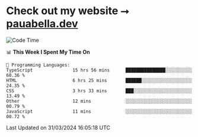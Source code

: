# Check out my website ⭢ [pauabella.dev](https://pauabella.dev)

<!--START_SECTION:waka-->
![Code Time](http://img.shields.io/badge/Code%20Time-3%2C161%20hrs%2048%20mins-blue)

📊 **This Week I Spent My Time On** 

```text
💬 Programming Languages: 
TypeScript               15 hrs 56 mins      ███████████████░░░░░░░░░░   60.36 % 
HTML                     6 hrs 25 mins       ██████░░░░░░░░░░░░░░░░░░░   24.35 % 
CSS                      3 hrs 33 mins       ███░░░░░░░░░░░░░░░░░░░░░░   13.49 % 
Other                    12 mins             ░░░░░░░░░░░░░░░░░░░░░░░░░   00.79 % 
JavaScript               11 mins             ░░░░░░░░░░░░░░░░░░░░░░░░░   00.72 % 
```


 Last Updated on 31/03/2024 16:05:18 UTC
<!--END_SECTION:waka-->
